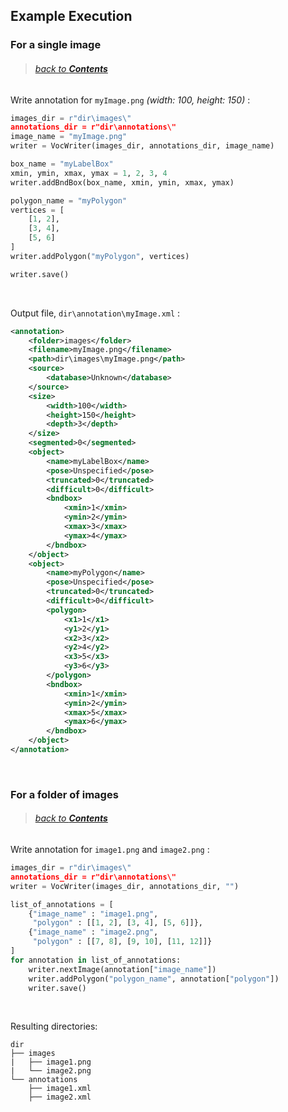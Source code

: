 ## Example Execution

### For a single image
> ###### [back to **_Contents_**](#Table-of-Contents)

Write annotation for `myImage.png` _(width: 100, height: 150)_ :

```python
images_dir = r"dir\images\"
annotations_dir = r"dir\annotations\"
image_name = "myImage.png"
writer = VocWriter(images_dir, annotations_dir, image_name)

box_name = "myLabelBox"
xmin, ymin, xmax, ymax = 1, 2, 3, 4
writer.addBndBox(box_name, xmin, ymin, xmax, ymax)

polygon_name = "myPolygon"
vertices = [
    [1, 2],
    [3, 4],
    [5, 6]
]
writer.addPolygon("myPolygon", vertices)

writer.save()
```

<br>

Output file, `dir\annotation\myImage.xml` :

```xml
<annotation>
    <folder>images</folder>    
    <filename>myImage.png</filename>
    <path>dir\images\myImage.png</path>
    <source>
        <database>Unknown</database>
    </source>
    <size>
        <width>100</width>
        <height>150</height>
        <depth>3</depth>
    </size>
    <segmented>0</segmented>
    <object>
        <name>myLabelBox</name>
        <pose>Unspecified</pose>
        <truncated>0</truncated>
        <difficult>0</difficult>
        <bndbox>
            <xmin>1</xmin>
            <ymin>2</ymin>
            <xmax>3</xmax>
            <ymax>4</ymax>
        </bndbox>
    </object>
    <object>
        <name>myPolygon</name>
        <pose>Unspecified</pose>
        <truncated>0</truncated>
        <difficult>0</difficult>
        <polygon>
            <x1>1</x1>
            <y1>2</y1>
            <x2>3</x2>
            <y2>4</y2>
            <x3>5</x3>
            <y3>6</y3>
        </polygon>
        <bndbox>
            <xmin>1</xmin>
            <ymin>2</ymin>
            <xmax>5</xmax>
            <ymax>6</ymax>
        </bndbox>
    </object>
</annotation>
```

<br>

### For a folder of images
> ###### [back to **_Contents_**](#Table-of-Contents)

Write annotation for `image1.png` and `image2.png` :
```python
images_dir = r"dir\images\"
annotations_dir = r"dir\annotations\"
writer = VocWriter(images_dir, annotations_dir, "")

list_of_annotations = [
    {"image_name" : "image1.png",
     "polygon" : [[1, 2], [3, 4], [5, 6]]},
    {"image_name" : "image2.png",
     "polygon" : [[7, 8], [9, 10], [11, 12]]}
]
for annotation in list_of_annotations:
    writer.nextImage(annotation["image_name"])
    writer.addPolygon("polygon_name", annotation["polygon"])
    writer.save()
```

<br>

Resulting directories: 
```
dir
├── images
|   ├── image1.png
|   └── image2.png
└── annotations
    ├── image1.xml
    ├── image2.xml
```
